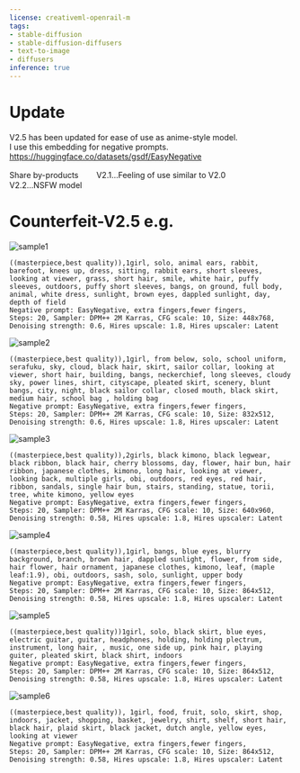 ```yaml
---
license: creativeml-openrail-m
tags:
- stable-diffusion
- stable-diffusion-diffusers
- text-to-image
- diffusers
inference: true
---
```

# Update
V2.5 has been updated for ease of use as anime-style model.  
I use this embedding for negative prompts.  
https://huggingface.co/datasets/gsdf/EasyNegative  
  
Share by-products　　
V2.1…Feeling of use similar to V2.0  
V2.2…NSFW model
  
# Counterfeit-V2.5 e.g. 
![sample1](https://huggingface.co/gsdf/Counterfeit-V2.5/resolve/main/V2.5_sample/sample01.png)
```
((masterpiece,best quality)),1girl, solo, animal ears, rabbit, barefoot, knees up, dress, sitting, rabbit ears, short sleeves, looking at viewer, grass, short hair, smile, white hair, puffy sleeves, outdoors, puffy short sleeves, bangs, on ground, full body, animal, white dress, sunlight, brown eyes, dappled sunlight, day, depth of field  
Negative prompt: EasyNegative, extra fingers,fewer fingers,  
Steps: 20, Sampler: DPM++ 2M Karras, CFG scale: 10, Size: 448x768, Denoising strength: 0.6, Hires upscale: 1.8, Hires upscaler: Latent
```

![sample2](https://huggingface.co/gsdf/Counterfeit-V2.5/resolve/main/V2.5_sample/sample02.png)
```
((masterpiece,best quality)),1girl, from below, solo, school uniform, serafuku, sky, cloud, black hair, skirt, sailor collar, looking at viewer, short hair, building, bangs, neckerchief, long sleeves, cloudy sky, power lines, shirt, cityscape, pleated skirt, scenery, blunt bangs, city, night, black sailor collar, closed mouth, black skirt, medium hair, school bag , holding bag  
Negative prompt: EasyNegative, extra fingers,fewer fingers,  
Steps: 20, Sampler: DPM++ 2M Karras, CFG scale: 10, Size: 832x512, Denoising strength: 0.6, Hires upscale: 1.8, Hires upscaler: Latent
```

![sample3](https://huggingface.co/gsdf/Counterfeit-V2.5/resolve/main/V2.5_sample/sample03.png)
```
((masterpiece,best quality)),2girls, black kimono, black legwear, black ribbon, black hair, cherry blossoms, day, flower, hair bun, hair ribbon, japanese clothes, kimono, long hair, looking at viewer, looking back, multiple girls, obi, outdoors, red eyes, red hair, ribbon, sandals, single hair bun, stairs, standing, statue, torii, tree, white kimono, yellow eyes   
Negative prompt: EasyNegative, extra fingers,fewer fingers,  
Steps: 20, Sampler: DPM++ 2M Karras, CFG scale: 10, Size: 640x960, Denoising strength: 0.58, Hires upscale: 1.8, Hires upscaler: Latent
```
  
![sample4](https://huggingface.co/gsdf/Counterfeit-V2.5/resolve/main/V2.5_sample/sample04.png)
```
((masterpiece,best quality)),1girl, bangs, blue eyes, blurry background, branch, brown hair, dappled sunlight, flower, from side, hair flower, hair ornament, japanese clothes, kimono, leaf, (maple leaf:1.9), obi, outdoors, sash, solo, sunlight, upper body   
Negative prompt: EasyNegative, extra fingers,fewer fingers,  
Steps: 20, Sampler: DPM++ 2M Karras, CFG scale: 10, Size: 864x512, Denoising strength: 0.58, Hires upscale: 1.8, Hires upscaler: Latent
```
  
![sample5](https://huggingface.co/gsdf/Counterfeit-V2.5/resolve/main/V2.5_sample/sample05.png)
```
((masterpiece,best quality))1girl, solo, black skirt, blue eyes, electric guitar, guitar, headphones, holding, holding plectrum, instrument, long hair, , music, one side up, pink hair, playing guiter, pleated skirt, black shirt, indoors   
Negative prompt: EasyNegative, extra fingers,fewer fingers,  
Steps: 20, Sampler: DPM++ 2M Karras, CFG scale: 10, Size: 864x512, Denoising strength: 0.58, Hires upscale: 1.8, Hires upscaler: Latent
```
  
![sample6](https://huggingface.co/gsdf/Counterfeit-V2.5/resolve/main/V2.5_sample/sample06.png)
```
((masterpiece,best quality)), 1girl, food, fruit, solo, skirt, shop, indoors, jacket, shopping, basket, jewelry, shirt, shelf, short hair, black hair, plaid skirt, black jacket, dutch angle, yellow eyes, looking at viewer   
Negative prompt: EasyNegative, extra fingers,fewer fingers,  
Steps: 20, Sampler: DPM++ 2M Karras, CFG scale: 10, Size: 864x512, Denoising strength: 0.58, Hires upscale: 1.8, Hires upscaler: Latent
```
  












